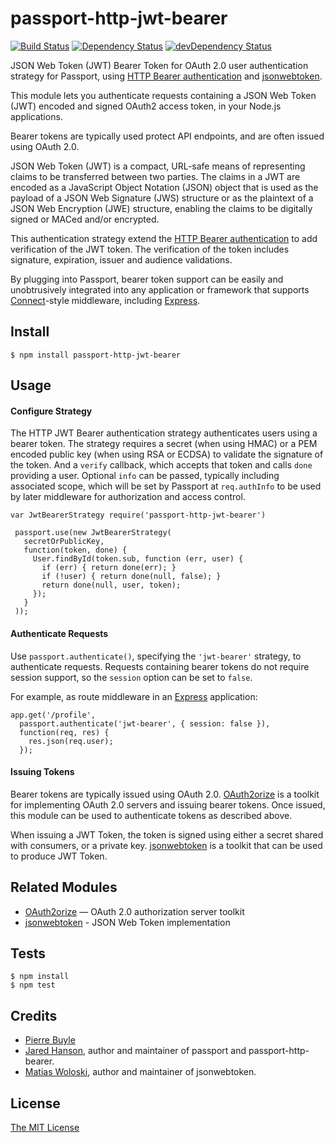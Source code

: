 # passport-http-jwt-bearer

[![Build Status](https://travis-ci.org/FloeDesignTechnologies/passport-http-jwt-bearer.svg?branch=master)](https://travis-ci.org/FloeDesignTechnologies/passport-http-jwt-bearer) [![Dependency Status](https://david-dm.org/FloeDesignTechnologies/passport-http-jwt-bearer.svg)](https://david-dm.org/FloeDesignTechnologies/passport-http-jwt-bearer) [![devDependency Status](https://david-dm.org/FloeDesignTechnologies/passport-http-jwt-bearer/dev-status.svg)](https://david-dm.org/FloeDesignTechnologies/passport-http-jwt-bearer#info=devDependencies)

JSON Web Token (JWT) Bearer Token for OAuth 2.0 user authentication strategy
for Passport, using [HTTP Bearer authentication](https://www.npmjs.org/package/passport-http-bearer)
and [jsonwebtoken](https://www.npmjs.com/package/jsonwebtoken).

This module lets you authenticate requests containing a JSON Web Token (JWT)
encoded and signed OAuth2 access token, in your Node.js applications.

Bearer tokens are typically used protect API endpoints, and are often issued
using OAuth 2.0.

JSON Web Token (JWT) is a compact, URL-safe means of representing claims to be
transferred between two parties.  The claims in a JWT are encoded as a
JavaScript Object Notation (JSON) object that is used as the payload of a JSON
Web Signature (JWS) structure or as the plaintext of a JSON Web Encryption
(JWE) structure, enabling the claims to be digitally signed or MACed and/or
encrypted.

This authentication strategy extend the [HTTP Bearer authentication](https://www.npmjs.org/package/passport-http-bearer)
to add verification of the JWT token. The verification of the token includes
signature, expiration, issuer and audience validations.

By plugging into Passport, bearer token support can be easily and unobtrusively
integrated into any application or framework that supports
[Connect](http://www.senchalabs.org/connect/)-style middleware, including
[Express](http://expressjs.com/).

## Install

    $ npm install passport-http-jwt-bearer

## Usage

#### Configure Strategy

The HTTP JWT Bearer authentication strategy authenticates users using a bearer
token.  The strategy requires a secret (when using HMAC) or a PEM encoded
public key (when using RSA or ECDSA) to validate the signature of the token.
And a `verify` callback, which accepts that token and calls `done` providing a
user.  Optional `info` can be passed, typically including associated scope,
which will be set by Passport at `req.authInfo` to be used by later middleware
for authorization and access control.

    var JwtBearerStrategy require('passport-http-jwt-bearer')

     passport.use(new JwtBearerStrategy(
       secretOrPublicKey,
       function(token, done) {
         User.findById(token.sub, function (err, user) {
           if (err) { return done(err); }
           if (!user) { return done(null, false); }
           return done(null, user, token);
         });
       }
     ));

#### Authenticate Requests

Use `passport.authenticate()`, specifying the `'jwt-bearer'` strategy, to
authenticate requests.  Requests containing bearer tokens do not require
session support, so the `session` option can be set to `false`.

For example, as route middleware in an [Express](http://expressjs.com/)
application:

    app.get('/profile', 
      passport.authenticate('jwt-bearer', { session: false }),
      function(req, res) {
        res.json(req.user);
      });

#### Issuing Tokens

Bearer tokens are typically issued using OAuth 2.0. [OAuth2orize](https://github.com/jaredhanson/oauth2orize)
is a toolkit for implementing OAuth 2.0 servers and issuing bearer tokens.  Once
issued, this module can be used to authenticate tokens as described above.

When issuing a JWT Token, the token is signed using either a secret shared with
consumers, or a private key. [jsonwebtoken](https://github.com/auth0/node-jsonwebtoken)
is a toolkit that can be used to produce JWT Token.

## Related Modules

- [OAuth2orize](https://github.com/jaredhanson/oauth2orize) — OAuth 2.0 authorization server toolkit
- [jsonwebtoken](https://github.com/auth0/node-jsonwebtoken) - JSON Web Token implementation

## Tests

    $ npm install
    $ npm test

## Credits

  - [Pierre Buyle](https://github.com/pbuyle)
  - [Jared Hanson](https://github.com/jaredhanson), author and maintainer of passport and passport-http-bearer.
  - [Matias Woloski](https://github.com/woloski), author and maintainer of jsonwebtoken.

## License

[The MIT License](http://opensource.org/licenses/MIT)
